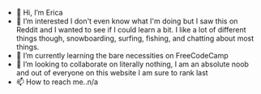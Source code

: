 - 👋 Hi, I’m Erica
- 👀 I’m interested I don't even know what I'm doing but I saw this on Reddit and I wanted to see if I could learn a bit. I like a lot of different things though, snowboarding, surfing, fishing, and chatting about most things.
- 🌱 I’m currently learning the bare necessities on FreeCodeCamp
- 💞️ I’m looking to collaborate on literally nothing, I am an absolute noob and out of everyone on this website I am sure to rank last
- 📫 How to reach me..n/a

<!---
ericak1994/ericak1994 is a ✨ special ✨ repository because its `README.md` (this file) appears on your GitHub profile.
You can click the Preview link to take a look at your changes.
--->

